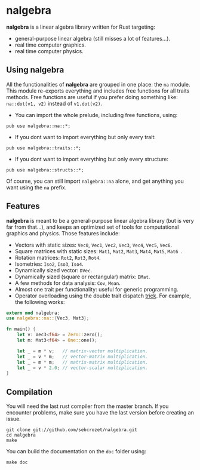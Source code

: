 # nalgebra

**nalgebra** is a linear algebra library written for Rust targeting:

* general-purpose linear algebra (still misses a lot of features…).
* real time computer graphics.
* real time computer physics.

## Using nalgebra
All the functionalities of **nalgebra** are grouped in one place: the `na` module.
This module re-exports everything and includes free functions for all traits methods.
Free functions are useful if you prefer doing something like: `na::dot(v1, v2)` instead of
`v1.dot(v2)`.

* You can import the whole prelude, including free functions, using:

```.rust
pub use nalgebra::na::*;
```

* If you dont want to import everything but only every trait:

```.rust
pub use nalgebra::traits::*;
```

* If you dont want to import everything but only every structure:

```.rust
pub use nalgebra::structs::*;
```
Of course, you can still import `nalgebra::na` alone, and get anything you want using the `na`
prefix.

## Features
**nalgebra** is meant to be a general-purpose linear algebra library (but is very far from that…),
and keeps an optimized set of tools for computational graphics and physics. Those features include:

* Vectors with static sizes: `Vec0`, `Vec1`, `Vec2`, `Vec3`, `Vec4`, `Vec5`, `Vec6`.
* Square matrices with static sizes: `Mat1`, `Mat2`, `Mat3`, `Mat4`, `Mat5`, `Mat6 `.
* Rotation matrices: `Rot2`, `Rot3`, `Rot4`.
* Isometries: `Iso2`, `Iso3`, `Iso4`.
* Dynamically sized vector: `DVec`.
* Dynamically sized (square or rectangular) matrix: `DMat`.
* A few methods for data analysis: `Cov`, `Mean`.
* Almost one trait per functionality: useful for generic programming.
* Operator overloading using the double trait dispatch [trick](http://smallcultfollowing.com/babysteps/blog/2012/10/04/refining-traits-slash-impls/). For example, the following works:

```rust
extern mod nalgebra;
use nalgebra::na::{Vec3, Mat3};

fn main() {
    let v: Vec3<f64> = Zero::zero();
    let m: Mat3<f64> = One::one();

    let _ = m * v;   // matrix-vector multiplication.
    let _ = v * m;   // vector-matrix multiplication.
    let _ = m * m;   // matrix-matrix multiplication.
    let _ = v * 2.0; // vector-scalar multiplication.
}
```

## Compilation
You will need the last rust compiler from the master branch.
If you encounter problems, make sure you have the last version before creating an issue.

    git clone git://github.com/sebcrozet/nalgebra.git
    cd nalgebra
    make

You can build the documentation on the `doc` folder using:

```.rust
make doc
```
